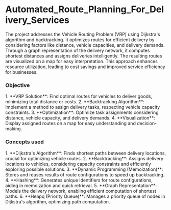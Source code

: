 # Automated_Route_Planning_For_Delivery_Services
The project addresses the Vehicle Routing Problem (VRP) using Dijkstra's algorithm and backtracking. It optimizes routes for efficient delivery by considering factors like distance, vehicle capacities, and delivery demands. Through a graph representation of the delivery network, it computes shortest distances and assigns deliveries intelligently. The resulting routes are visualized on a map for easy interpretation. This approach enhances resource utilization, leading to cost savings and improved service efficiency for businesses.

<h3>Objective</h3>
1. **VRP Solution**: Find optimal routes for vehicles to deliver goods, minimizing total distance or costs.
2. **Backtracking Algorithm**: Implement a method to assign delivery tasks, respecting vehicle capacity constraints.
3. **Optimization**: Optimize task assignments considering distance, vehicle capacity, and delivery demands.
4. **Visualization**: Display assigned routes on a map for easy understanding and decision-making.

<h3>Concepts used</h3>
1. **Dijkstra's Algorithm**: Finds shortest paths between delivery locations, crucial for optimizing vehicle routes.
2. **Backtracking**: Assigns delivery locations to vehicles, considering capacity constraints and efficiently exploring possible solutions.
3. **Dynamic Programming (Memoization)**: Stores and reuses results of route configurations to speed up backtracking.
4. **Hashing**: Generates unique identifiers for route configurations, aiding in memoization and quick retrieval.
5. **Graph Representation**: Models the delivery network, enabling efficient computation of shortest paths.
6. **Heapq (Priority Queue)**: Manages a priority queue of nodes in Dijkstra's algorithm, optimizing path computation.

